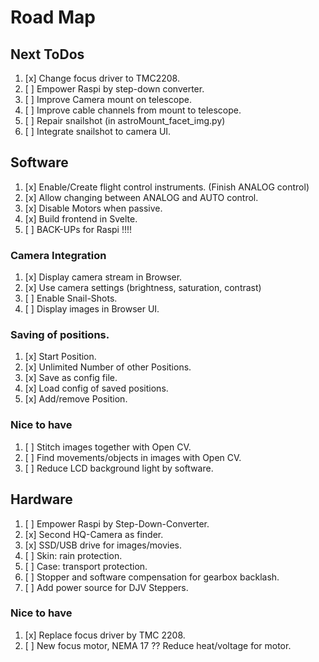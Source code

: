 # Road Map

## Next ToDos

1. [x] Change focus driver to TMC2208.
1. [ ] Empower Raspi by step-down converter.
1. [ ] Improve Camera mount on telescope.
1. [ ] Improve cable channels from mount to telescope.
1. [ ] Repair snailshot (in astroMount_facet_img.py)
1. [ ] Integrate snailshot to camera UI.

## Software

1. [x] Enable/Create flight control instruments. (Finish ANALOG control)
1. [x] Allow changing between ANALOG and AUTO control.
1. [x] Disable Motors when passive.
1. [x] Build frontend in Svelte.
1. [ ] BACK-UPs for Raspi !!!!

### Camera Integration
1. [x] Display camera stream in Browser.
1. [x] Use camera settings (brightness, saturation, contrast)
1. [ ] Enable Snail-Shots.
1. [ ] Display images in Browser UI.

### Saving of positions.
1. [x] Start Position.
1. [x] Unlimited Number of other Positions.
1. [x] Save as config file.
1. [x] Load config of saved positions.
1. [x] Add/remove Position.
 

### Nice to have
1. [ ] Stitch images together with Open CV.
1. [ ] Find movements/objects in images with Open CV.
1. [ ] Reduce LCD background light by software.

## Hardware
1. [ ] Empower Raspi by Step-Down-Converter.
1. [x] Second HQ-Camera as finder.
1. [x] SSD/USB drive for images/movies.
1. [ ] Skin: rain protection.
1. [ ] Case: transport protection.
2. [ ] Stopper and software compensation for gearbox backlash.
3. [ ] Add power source for DJV Steppers. 

### Nice to have 
1. [x] Replace focus driver by TMC 2208.
1. [ ] New focus motor, NEMA 17 ?? Reduce heat/voltage for motor.
